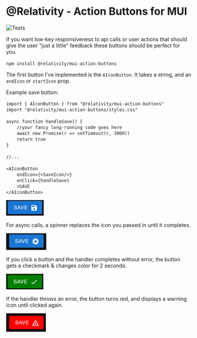 # @Relativity - Action Buttons for MUI

![Tests](https://github.com/relativityboy/mui-action-buttons/actions/workflows/ci.yml/badge.svg)

If you want low-key responsiveness to api calls or user actions that should give the user "just a little" feedback
these buttons should be perfect for you.

`npm install @relativity/mui-action-buttons`

The first button I've implemented is the `AIconButton`. It takes a string, and an `endIcon` or `startIcon` prop.

Example save button: 
```tsx
import { AIconButton } from "@relativity/mui-action-buttons"
import "@relativity/mui-action-buttons/styles.css"

async function handleSave() {
    //your fancy long-running code goes here
    await new Promise(r => setTimeout(r, 3000))
    return true
}

//...

<AIconButton 
    endIcon={<SaveIcon/>} 
    onClick={handleSave}
    >SAVE
</AIconButton>
```

![save.png](https://raw.githubusercontent.com/relativityboy/mui-action-buttons/main/docs/img/save.png)

For async calls, a spinner replaces the icon you passed in until it completes. 

![spinning.png](https://raw.githubusercontent.com/relativityboy/mui-action-buttons/main/docs/img/spinning.png)

If you click a button and the handler completes without error, the button gets a checkmark & changes color for 2 seconds.

![success.png](https://raw.githubusercontent.com/relativityboy/mui-action-buttons/main/docs/img/success.png)

If the handler throws an error, the button turns red, and displays a warning icon until clicked again.

![error.png](https://raw.githubusercontent.com/relativityboy/mui-action-buttons/main/docs/img/error.png)

